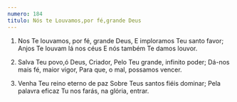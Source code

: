 ```yaml
---
numero: 184
titulo: Nós te Louvamos,por fé,grande Deus
---
```

1. Nos Te louvamos, por fé, grande Deus,
E imploramos Teu santo favor;
Anjos Te louvam lá nos céus
E nós também Te damos louvor.

2. Salva Teu povo,ó Deus, Criador,
Pelo Teu grande, infinito poder;
Dá-nos mais fé, maior vigor,
Para que, o mal, possamos vencer.

3. Venha Teu reino eterno de paz
Sobre Teus santos fiéis dominar;
Pela palavra eficaz
Tu nos farás, na glória, entrar.

